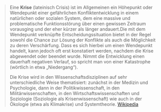 > Eine **Krise** (lateinisch Crisis) ist im Allgemeinen ein Höhepunkt oder Wendepunkt einer gefährlichen Konfliktentwicklung in einem natürlichen oder sozialen System, dem eine massive und problematische Funktionsstörung über einen gewissen Zeitraum vorausging und der eher kürzer als länger andauert.Die mit dem Wendepunkt verknüpfte Entscheidungssituation bietet in der Regel sowohl die Chance zur Lösung der Konflikte als auch die Möglichkeit zu deren Verschärfung. Dass es sich hierbei um einen Wendepunkt handelt, kann jedoch oft erst konstatiert werden, nachdem die Krise abgewendet oder beendet wurde. Nimmt die Entwicklung einen dauerhaft negativen Verlauf, so spricht man von einer Katastrophe (wörtlich in etwa „Niedergang“).
>
> Die Krise wird in den Wissenschaftsdisziplinen auf sehr unterschiedliche Weise thematisiert: zunächst in der Medizin und Psychologie, dann in der Politikwissenschaft, in den Militärwissenschaften, in den Wirtschaftswissenschaften und Soziologie (Soziologie als Krisenwissenschaft) wie auch in der Ökologie (etwa als Klimakrise) und Systemtheorie.
> [Wikipedia](https://de.wikipedia.org/wiki/Krise)